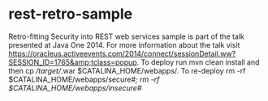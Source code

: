 rest-retro-sample
=================
Retro-fitting Security into REST web services sample is part of the talk presented at Java One 2014.
For more information about the talk visit
    https://oracleus.activeevents.com/2014/connect/sessionDetail.ww?SESSION_ID=1765&amp;tclass=popup.
To deploy run mvn clean install and then cp */target/*.war $CATALINA_HOME/webapps/.
To re-deploy rm -rf $CATALINA_HOME/webapps/secure#*; rm -rf $CATALINA_HOME/webapps/insecure#*
